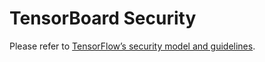 # TensorBoard Security

Please refer to [TensorFlow’s security model and guidelines][tf-security].

[tf-security]: https://github.com/tensorflow/tensorflow/blob/master/SECURITY.md
